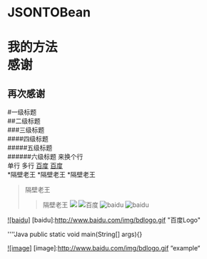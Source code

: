 # JSONTOBean
我的方法
<br>
感谢
====
再次感谢
-------
#一级标题  
##二级标题  
###三级标题  
####四级标题  
#####五级标题  
######六级标题 
来换个行<br> 
		单行
		多行
[百度](https://www.baidu.com)
[百度](https://www.baidu.com "悬停显示")  
*隔壁老王
	*隔壁老王
		*隔壁老王
>隔壁老王
>>隔壁老王
![](http://www.baidu.com/img/bdlogo.gif) 
![百度](http://www.baidu.com/img/bdlogo.gif) 
![baidu](http://www.baidu.com/img/bdlogo.gif "百度logo") 
![baidu](http://github.com/wangjiasheng/JSONTOBean/img/bdlogo.gif "百度logo") 

[![baidu]](http://baidu.com)
[baidu]:http://www.baidu.com/img/bdlogo.gif "百度Logo" 

''''Java
public static  void main(String[] args){}

[![image]](http://www.example.com/) [image]:http://www.baidu.com/img/bdlogo.gif “example“
